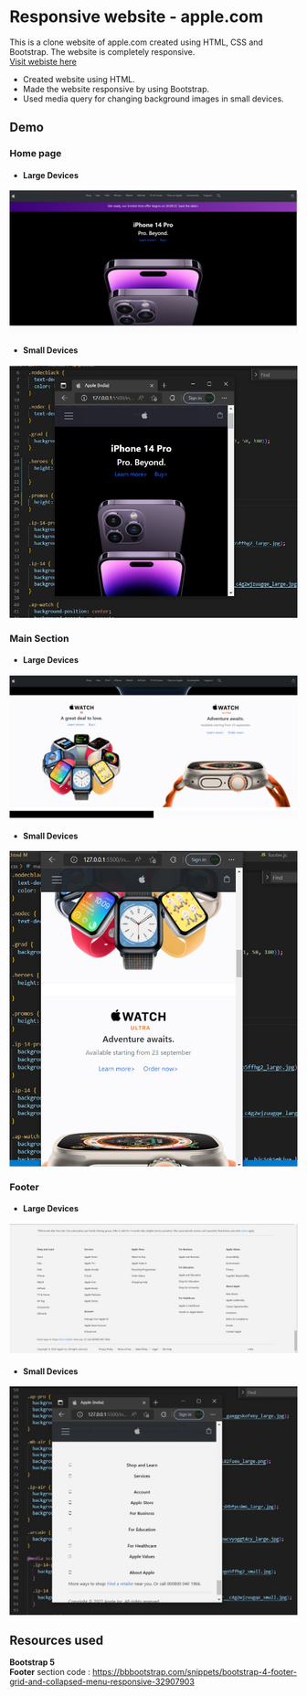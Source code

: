 # Responsive website - apple.com
This is a clone website of apple.com created using HTML, CSS and Bootstrap. The website is completely responsive.  
[Visit webiste here](https://mubarakmayyeri.github.io/responsive-website-apple.com/)

* Created website using HTML.
* Made the website responsive by using Bootstrap.
* Used media query for changing background images in small devices.

## Demo

### Home page

* #### Large Devices
![alt text](https://github.com/mubarakmayyeri/responsive-website-apple.com/blob/main/assets/github/1.jpg)
* #### Small Devices
![alt text](https://github.com/mubarakmayyeri/responsive-website-apple.com/blob/main/assets/github/1.1.jpg)

### Main Section

* #### Large Devices
![alt text](https://github.com/mubarakmayyeri/responsive-website-apple.com/blob/main/assets/github/2.jpg)
* #### Small Devices
![alt text](https://github.com/mubarakmayyeri/responsive-website-apple.com/blob/main/assets/github/2.2.jpg)

### Footer

* #### Large Devices
![alt text](https://github.com/mubarakmayyeri/responsive-website-apple.com/blob/main/assets/github/3.jpg)
* #### Small Devices
![alt text](https://github.com/mubarakmayyeri/responsive-website-apple.com/blob/main/assets/github/3.3.jpg)

## Resources used

**Bootstrap 5**  
**Footer** section code : https://bbbootstrap.com/snippets/bootstrap-4-footer-grid-and-collapsed-menu-responsive-32907903
